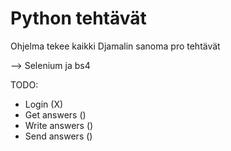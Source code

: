 # Python tehtävät

Ohjelma tekee kaikki Djamalin sanoma pro tehtävät

--> Selenium ja bs4

TODO:
- Login (X)
- Get answers ()
- Write answers ()
- Send answers ()
